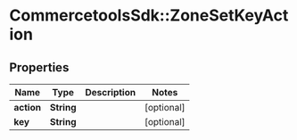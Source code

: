 # CommercetoolsSdk::ZoneSetKeyAction

## Properties
Name | Type | Description | Notes
------------ | ------------- | ------------- | -------------
**action** | **String** |  | [optional] 
**key** | **String** |  | [optional] 

